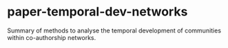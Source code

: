 # paper-temporal-dev-networks
Summary of methods to analyse the temporal development of communities within co-authorship networks.
